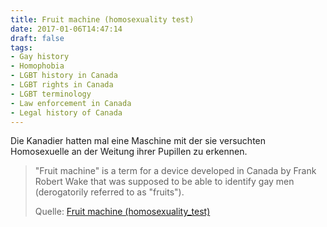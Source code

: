 ```yaml
---
title: Fruit machine (homosexuality test)
date: 2017-01-06T14:47:14
draft: false
tags:
- Gay history
- Homophobia
- LGBT history in Canada
- LGBT rights in Canada
- LGBT terminology
- Law enforcement in Canada
- Legal history of Canada
---
```


Die Kanadier hatten mal eine Maschine mit der sie versuchten Homosexuelle
an der Weitung ihrer Pupillen zu erkennen.


> "Fruit machine" is a term for a device developed in Canada by Frank
> Robert Wake  that was supposed to be able to identify gay men
> (derogatorily referred to as "fruits").
>
> Quelle: [Fruit machine (homosexuality_test)](https://en.wikipedia.org/wiki/Fruit_machine_(homosexuality_test))
